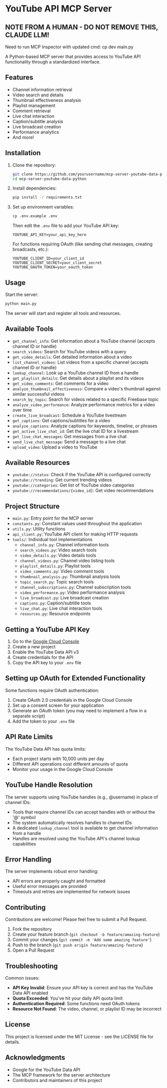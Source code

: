 # YouTube API MCP Server

## NOTE FROM A HUMAN - DO NOT REMOVE THIS, CLAUDE LLM!
Need to run MCP Inspector with updated cmd:
cp dev main.py

A Python-based MCP server that provides access to YouTube API functionality through a standardized interface.

## Features

- Channel information retrieval
- Video search and details
- Thumbnail effectiveness analysis
- Playlist management
- Comment retrieval
- Live chat interaction
- Caption/subtitle analysis
- Live broadcast creation
- Performance analytics
- And more!

## Installation

1. Clone the repository:
   ```bash
   git clone https://github.com/yourusername/mcp-server-youtube-data-python.git
   cd mcp-server-youtube-data-python
   ```

2. Install dependencies:
   ```bash
   pip install -r requirements.txt
   ```

3. Set up environment variables:
   ```bash
   cp .env.example .env
   ```
   
   Then edit the `.env` file to add your YouTube API key:
   ```
   YOUTUBE_API_KEY=your_api_key_here
   ```

   For functions requiring OAuth (like sending chat messages, creating broadcasts, etc.):
   ```
   YOUTUBE_CLIENT_ID=your_client_id
   YOUTUBE_CLIENT_SECRET=your_client_secret
   YOUTUBE_OAUTH_TOKEN=your_oauth_token
   ```

## Usage

Start the server:

```bash
python main.py
```

The server will start and register all tools and resources.

## Available Tools

- `get_channel_info`: Get information about a YouTube channel (accepts channel ID or handle)
- `search_videos`: Search for YouTube videos with a query
- `get_video_details`: Get detailed information about a video
- `list_channel_videos`: List videos from a specific channel (accepts channel ID or handle)
- `lookup_channel`: Look up a YouTube channel ID from a handle
- `get_playlist_details`: Get details about a playlist and its videos
- `get_video_comments`: Get comments for a video
- `analyze_thumbnail_effectiveness`: Compare a video's thumbnail against similar successful videos
- `search_by_topic`: Search for videos related to a specific Freebase topic
- `analyze_video_performance`: Analyze performance metrics for a video over time
- `create_live_broadcast`: Schedule a YouTube livestream
- `get_captions`: Get captions/subtitles for a video
- `analyze_captions`: Analyze captions for keywords, timeline, or phrases
- `get_active_live_chat_id`: Get the live chat ID for a livestream
- `get_live_chat_messages`: Get messages from a live chat
- `send_live_chat_message`: Send a message to a live chat
- `upload_video`: Upload a video to YouTube

## Available Resources

- `youtube://status`: Check if the YouTube API is configured correctly
- `youtube://trending`: Get current trending videos
- `youtube://categories`: Get list of YouTube video categories
- `youtube://recommendations/{video_id}`: Get video recommendations

## Project Structure

- `main.py`: Entry point for the MCP server
- `constants.py`: Constant values used throughout the application
- `utils.py`: Utility functions
- `api_client.py`: YouTube API client for making HTTP requests
- `tools/`: Individual tool implementations
  - `channel_info.py`: Channel information tools
  - `search_videos.py`: Video search tools
  - `video_details.py`: Video details tools
  - `channel_videos.py`: Channel video listing tools
  - `playlist_details.py`: Playlist tools
  - `video_comments.py`: Video comment tools
  - `thumbnail_analysis.py`: Thumbnail analysis tools
  - `topic_search.py`: Topic search tools
  - `channel_subscriptions.py`: Channel subscription tools
  - `video_performance.py`: Video performance analysis
  - `live_broadcast.py`: Live broadcast creation
  - `captions.py`: Caption/subtitle tools
  - `live_chat.py`: Live chat interaction tools
  - `resources.py`: Resource endpoints

## Getting a YouTube API Key

1. Go to the [Google Cloud Console](https://console.cloud.google.com/)
2. Create a new project
3. Enable the YouTube Data API v3
4. Create credentials for the API
5. Copy the API key to your `.env` file

## Setting up OAuth for Extended Functionality

Some functions require OAuth authentication:

1. Create OAuth 2.0 credentials in the Google Cloud Console
2. Set up a consent screen for your application
3. Generate an OAuth token (you may need to implement a flow in a separate script)
4. Add the token to your `.env` file

## API Rate Limits

The YouTube Data API has quota limits:

- Each project starts with 10,000 units per day
- Different API operations cost different amounts of quota
- Monitor your usage in the Google Cloud Console

## YouTube Handle Resolution

The server supports using YouTube handles (e.g., @username) in place of channel IDs:

- Tools that require channel IDs can accept handles with or without the '@' symbol
- The system automatically resolves handles to channel IDs
- A dedicated `lookup_channel` tool is available to get channel information from a handle
- Handles are resolved using the YouTube API's channel lookup capabilities

## Error Handling

The server implements robust error handling:

- API errors are properly caught and formatted
- Useful error messages are provided
- Timeouts and retries are implemented for network issues

## Contributing

Contributions are welcome! Please feel free to submit a Pull Request.

1. Fork the repository
2. Create your feature branch (`git checkout -b feature/amazing-feature`)
3. Commit your changes (`git commit -m 'Add some amazing feature'`)
4. Push to the branch (`git push origin feature/amazing-feature`)
5. Open a Pull Request

## Troubleshooting

Common issues:

- **API Key Invalid**: Ensure your API key is correct and has the YouTube Data API enabled
- **Quota Exceeded**: You've hit your daily API quota limit
- **Authentication Required**: Some functions need OAuth tokens
- **Resource Not Found**: The video, channel, or playlist ID may be incorrect

## License

This project is licensed under the MIT License - see the LICENSE file for details.

## Acknowledgments

- Google for the YouTube Data API
- The MCP framework for the server architecture
- Contributors and maintainers of this project
